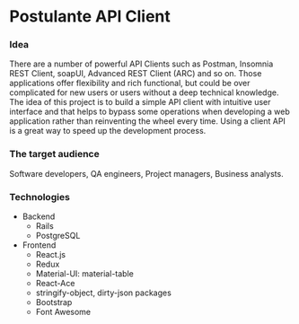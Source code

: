 
<h1>Postulante API Client</h1>

<h3>Idea</h3>
There are a number of powerful API Clients such as Postman, Insomnia REST Client, soapUI, Advanced REST Client (ARC) and so on. Those applications offer flexibility and rich functional, but could be over complicated for new users or users without a deep technical knowledge. The idea of this project is to build a simple API client with intuitive user interface and that helps to bypass some operations when developing a web application rather than reinventing the wheel every time. Using a client API is a great way to speed up the development process. 

<h3>The target audience</h3>
Software developers, QA engineers, Project managers, Business analysts.

<h3>Technologies</h3>
<ul>
  <li>
    Backend
    <ul>
      <li>
        Rails
      </li>
      <li>
        PostgreSQL
      </li>
    </ul>
  </li>
  <li>
    Frontend
    <ul>
      <li>
        React.js
      </li>
      <li>
        Redux
      </li>
      <li>
        Material-UI: material-table
      </li>
      <li>
        React-Ace
      </li>
      <li>
        stringify-object, dirty-json packages
      </li>
      <li>
        Bootstrap
      </li>
      <li>
        Font Awesome
      </li>
    </ul>
  </li>
</ul>

